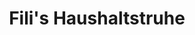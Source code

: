 ---
title: "Fili's Haushaltstruhe"
url: /ebermannstadt/filis-haushaltstruhe/
shop: Haushaltsartikel
---